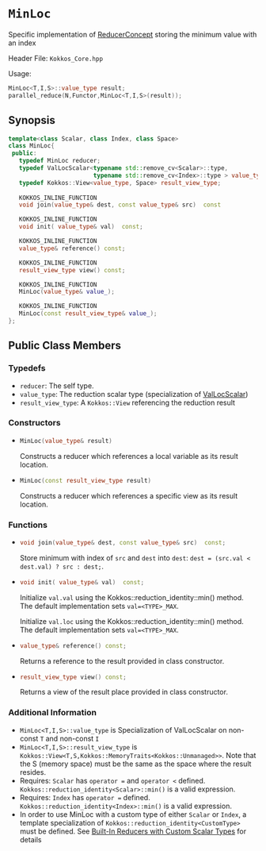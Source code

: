 # `MinLoc`

Specific implementation of [ReducerConcept](ReducerConcept) storing the minimum value with an index

Header File: `Kokkos_Core.hpp`

Usage: 
```c++
MinLoc<T,I,S>::value_type result;
parallel_reduce(N,Functor,MinLoc<T,I,S>(result));
```

## Synopsis 
```c++
template<class Scalar, class Index, class Space>
class MinLoc{
 public:
   typedef MinLoc reducer;
   typedef ValLocScalar<typename std::remove_cv<Scalar>::type,
                        typename std::remove_cv<Index>::type > value_type;
   typedef Kokkos::View<value_type, Space> result_view_type;
   
   KOKKOS_INLINE_FUNCTION
   void join(value_type& dest, const value_type& src)  const

   KOKKOS_INLINE_FUNCTION
   void init( value_type& val)  const;

   KOKKOS_INLINE_FUNCTION
   value_type& reference() const;

   KOKKOS_INLINE_FUNCTION
   result_view_type view() const;

   KOKKOS_INLINE_FUNCTION
   MinLoc(value_type& value_);

   KOKKOS_INLINE_FUNCTION
   MinLoc(const result_view_type& value_);
};
```

## Public Class Members

### Typedefs
   
 * `reducer`: The self type.
 * `value_type`: The reduction scalar type (specialization of [ValLocScalar](ValLocScalar))
 * `result_view_type`: A `Kokkos::View` referencing the reduction result 

### Constructors
 
 * ```c++
   MinLoc(value_type& result)
   ```
   Constructs a reducer which references a local variable as its result location.  
 
 * ```c++
   MinLoc(const result_view_type result)
   ```
   Constructs a reducer which references a specific view as its result location.

### Functions

 * ```c++
   void join(value_type& dest, const value_type& src)  const;
   ```
   Store minimum with index of `src` and `dest` into `dest`:  `dest = (src.val < dest.val) ? src : dest;`. 

 * ```c++
   void init( value_type& val)  const;
   ```
   Initialize `val.val` using the Kokkos::reduction_identity<Scalar>::min() method.  The default implementation sets `val=<TYPE>_MAX`.

   Initialize `val.loc` using the Kokkos::reduction_identity<Index>::min() method.  The default implementation sets `val=<TYPE>_MAX`.

 * ```c++
   value_type& reference() const;
   ```
   Returns a reference to the result provided in class constructor.

 * ```c++
   result_view_type view() const;
   ```
   Returns a view of the result place provided in class constructor.

### Additional Information
   * `MinLoc<T,I,S>::value_type` is Specialization of ValLocScalar on non-const `T` and non-const `I`
   * `MinLoc<T,I,S>::result_view_type` is `Kokkos::View<T,S,Kokkos::MemoryTraits<Kokkos::Unmanaged>>`.  Note that the S (memory space) must be the same as the space where the result resides.
   * Requires: `Scalar` has `operator =` and `operator <` defined. `Kokkos::reduction_identity<Scalar>::min()` is a valid expression. 
   * Requires: `Index` has `operator =` defined. `Kokkos::reduction_identity<Index>::min()` is a valid expression. 
   * In order to use MinLoc with a custom type of either `Scalar` or `Index`, a template specialization of `Kokkos::reduction_identity<CustomType>` must be defined.  See [Built-In Reducers with Custom Scalar Types](../../../ProgrammingGuide/Custom-Reductions-Built-In-Reducers-with-Custom-Scalar-Types) for details
